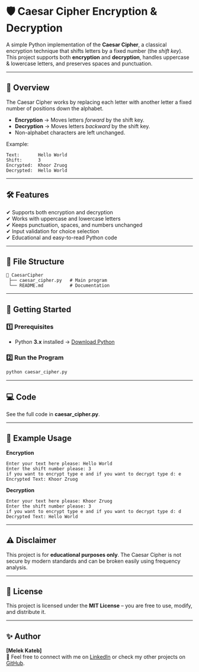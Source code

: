# 🛡️ Caesar Cipher Encryption & Decryption



A simple Python implementation of the **Caesar Cipher**, a classical encryption technique that shifts letters by a fixed number (the *shift key*).  
This project supports both **encryption** and **decryption**, handles uppercase & lowercase letters, and preserves spaces and punctuation.

---

## 📜 Overview

The Caesar Cipher works by replacing each letter with another letter a fixed number of positions down the alphabet.

- **Encryption** → Moves letters *forward* by the shift key.
- **Decryption** → Moves letters *backward* by the shift key.
- Non-alphabet characters are left unchanged.

Example:
```
Text:       Hello World
Shift:      3
Encrypted:  Khoor Zruog
Decrypted:  Hello World
```

---

## 🛠 Features
✔ Supports both encryption and decryption  
✔ Works with uppercase and lowercase letters  
✔ Keeps punctuation, spaces, and numbers unchanged  
✔ Input validation for choice selection  
✔ Educational and easy-to-read Python code  

---

## 📂 File Structure
```
📁 CaesarCipher
 ├── caesar_cipher.py   # Main program
 └── README.md          # Documentation
```

---

## 🚀 Getting Started

### 1️⃣ Prerequisites
- Python **3.x** installed → [Download Python](https://www.python.org/downloads/)

### 2️⃣ Run the Program
```bash
python caesar_cipher.py
```

---

## 💻 Code
See the full code in **caesar_cipher.py**.

---

## 📌 Example Usage

**Encryption**
```
Enter your text here please: Hello World
Enter the shift number please: 3
if you want to encrypt type e and if you want to decrypt type d: e
Encrypted Text: Khoor Zruog
```

**Decryption**
```
Enter your text here please: Khoor Zruog
Enter the shift number please: 3
if you want to encrypt type e and if you want to decrypt type d: d
Decrypted Text: Hello World
```

---

## ⚠ Disclaimer
This project is for **educational purposes only**. The Caesar Cipher is not secure by modern standards and can be broken easily using frequency analysis.

---

## 📜 License
This project is licensed under the **MIT License** – you are free to use, modify, and distribute it.

---

## ✨ Author
**[Melek Kateb]**  
💌 Feel free to connect with me on [LinkedIn](www.linkedin.com/in/melekkateb) or check my other projects on [GitHub](https://github.com/melekelkateb).


